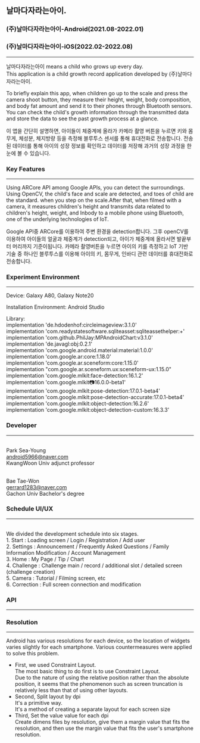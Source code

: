 ## 날마다자라는아이.
### (주)날마다자라는아이-Android(2021.08-2022.01) 
### (주)날마다자라는아이-iOS(2022.02-2022.08) 
***
날마다자라는아이 means a child who grows up every day.
</br>This application is a child growth record application developed by (주)날마다자라는아이.

To briefly explain this app, when children go up to the scale and press the camera shoot button, they measure their height, weight, body composition, and body fat amount and send it to their phones through Bluetooth sensors.
You can check the child's growth information through the transmitted data and store the data to see the past growth process at a glance.

이 앱을 간단히 설명하면, 아이들이 체중계에 올라가 카메라 촬영 버튼을 누르면 키와 몸무게, 체성분, 체지방량 등을 측정해 블루투스 센서를 통해 휴대전화로 전송합니다.
전송된 데이터를 통해 아이의 성장 정보를 확인하고 데이터를 저장해 과거의 성장 과정을 한눈에 볼 수 있습니다.

### Key Features
***
Using ARCore API among Google APIs, you can detect the surroundings. Using OpenCV, the child's face and scale are detected, and toes of child are the standard. when you step on the scale.After that, when filmed with a camera, it measures children's height and transmits data related to children's height, weight, and Inbody to a mobile phone using Bluetooth, one of the underlying technologies of IoT.

Google API중 ARCore를 이용하여 주변 환경을 detection합니다. 그후 openCV를 이용하여 아이들의 얼굴과 체중계가 detection되고, 아이가 체중계에 올라서면 발끝부터 머리까지 기준이됩니다. 카메라 촬영버튼을 누르면 아이의 키를 측정하고 IoT 기반 기술 중 하나인 블루투스를 이용해 아이의 키, 몸무게, 인바디 관련 데이터를 휴대전화로 전송합니다.

### Experiment Environment
***
Device: Galaxy A80, Galaxy Note20

Installation Environment: Android Studio

Library:
</br>implementation 'de.hdodenhof:circleimageview:3.1.0'
</br>implementation 'com.readystatesoftware.sqliteasset:sqliteassethelper:+'
</br>implementation 'com.github.PhilJay:MPAndroidChart:v3.1.0'
</br>implementation 'de.javagl:obj:0.2.1'
</br>implementation 'com.google.android.material:material:1.0.0'
</br>implementation 'com.google.ar:core:1.18.0'
</br>implementation 'com.google.ar.sceneform:core:1.15.0'
</br>implementation "com.google.ar.sceneform.ux:sceneform-ux:1.15.0"
</br>implementation 'com.google.mlkit:face-detection:16.1.2'
</br>implementation 'com.google.mlkit:camera:16.0.0-beta1'
</br>implementation 'com.google.mlkit:pose-detection:17.0.1-beta4'
</br>implementation 'com.google.mlkit:pose-detection-accurate:17.0.1-beta4'
</br>implementation 'com.google.mlkit:object-detection:16.2.6'
</br>implementation 'com.google.mlkit:object-detection-custom:16.3.3'
    
### Developer
***
</br>Park Sea-Young
</br>android5966@naver.com
</br>KwangWoon Univ adjunct professor

</br>Bae Tae-Won
</br>gerrard1283@naver.com
</br>Gachon Univ Bachelor's degree 


### Schedule UI/UX
***
</br>We divided the development schedule into six stages.
</br>1. Start : Loading screen / Login / Registration / Add user
</br>2. Settings : Announcement / Frequently Asked Questions / Family Information Modification / Account Management
</br>3. Home : My Page / Tip / Chart
</br>4. Challenge : Challenge main / record / additional slot / detailed screen (challenge creation)
</br>5. Camera : Tutorial / Filming screen, etc
</br>6. Correction : Full screen connection and modification

### API
***

### Resolution
***
Android has various resolutions for each device, so the location of widgets varies slightly for each smartphone.
Various countermeasures were applied to solve this problem.
- First, we used Constraint Layout.
</br>The most basic thing to do first is to use Constraint Layout.
</br>Due to the nature of using the relative position rather than the absolute position, it seems that the phenomenon such as screen truncation is relatively less than that of using other layouts.
- Second, Split layout by dpi
</br>It's a primitive way.
</br>It's a method of creating a separate layout for each screen size
- Third, Set the value value for each dpi
</br>Create dimens files by resolution, give them a margin value that fits the resolution, and then use the margin value that fits the user's smartphone resolution.
